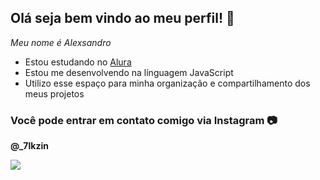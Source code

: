 ## Olá seja bem vindo ao meu perfil! 🥇

*Meu nome é Alexsandro*

- Estou estudando no [Alura](https://www.alura.com.br)
- Estou me desenvolvendo na línguagem JavaScript
- Utilizo esse espaço para minha organização e compartilhamento dos meus projetos
  
### Você pode entrar em contato comigo via Instagram 📷
  
**@_7lkzin**

![](https://tenor.com/pt-BR/view/neymar-neymar-jr-neymar-junior-neyney-neymi-gif-13352252802770326814)

